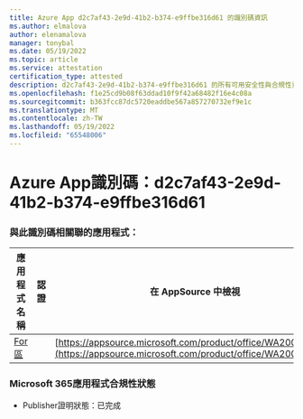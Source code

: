 ```yaml
---
title: Azure App d2c7af43-2e9d-41b2-b374-e9ffbe316d61 的識別碼資訊
ms.author: elmalova
author: elenamalova
manager: tonybal
ms.date: 05/19/2022
ms.topic: article
ms.service: attestation
certification_type: attested
description: d2c7af43-2e9d-41b2-b374-e9ffbe316d61 的所有可用安全性與合規性資訊。
ms.openlocfilehash: f1e25cd9b08f63ddad10f9f42a68482f16e4c08a
ms.sourcegitcommit: b363fcc87dc5720eaddbe567a857270732ef9e1c
ms.translationtype: MT
ms.contentlocale: zh-TW
ms.lasthandoff: 05/19/2022
ms.locfileid: "65548006"
---
```

# <a name="azure-app-id-d2c7af43-2e9d-41b2-b374-e9ffbe316d61"></a>Azure App識別碼：d2c7af43-2e9d-41b2-b374-e9ffbe316d61


### <a name="apps-associated-with-this-id"></a>與此識別碼相關聯的應用程式：
| **應用程式名稱** | **認證** | **在 AppSource 中檢視** |
|--------------|---------------|-----------------------|
| [For區](../forward/WA200002916.md) |  | [https://appsource.microsoft.com/product/office/WA200002916](https://appsource.microsoft.com/product/office/WA200002916) |

### <a name="microsoft-365-app-compliance-status"></a>Microsoft 365應用程式合規性狀態
- Publisher證明狀態：已完成
